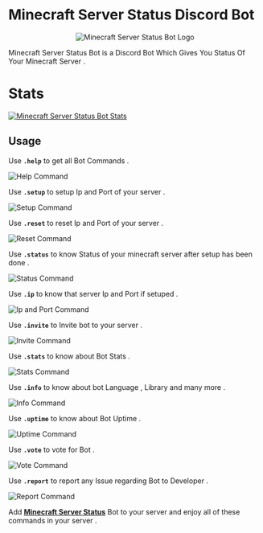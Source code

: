 # Minecraft Server Status Discord Bot

<p align="center">
<img src="https://cdn.discordapp.com/attachments/771781595220017193/813814680509218906/Minecraft_Status_Bot_1.png" alt="Minecraft Server Status Bot Logo"/>
</p>

Minecraft Server Status Bot is a Discord Bot Which Gives You Status Of Your Minecraft Server .

# Stats

<a href="https://top.gg/bot/802868654957789204" target="_blank">
    <img src="https://top.gg/api/widget/802868654957789204.svg" alt="Minecraft Server Status Bot Stats"/>
</a>

## Usage

Use **`.help`** to get all Bot Commands .

<img src="https://cdn.discordapp.com/attachments/771781595220017193/814067904261521418/Help.png" alt="Help Command"/>

Use **`.setup`** to setup Ip and Port of your server .

<img src="https://cdn.discordapp.com/attachments/771781595220017193/813824297919447140/Screenshot_2021-02-23_225624.png" alt="Setup Command"/>

Use **`.reset`** to reset Ip and Port of your server .

<img src="https://cdn.discordapp.com/attachments/771781595220017193/813824270425784361/Screenshot_2021-02-23_225615.png" alt="Reset Command"/>

Use **`.status`** to know Status of your minecraft server after setup has been done .

<img src="https://media.discordapp.net/attachments/702042187436785706/813809055260082196/iZp6LHM_-_Imgur.png" alt="Status Command"/>

Use **`.ip`** to know that server Ip and Port if setuped .

<img src="https://cdn.discordapp.com/attachments/771781595220017193/814069185029472276/Ip.png" alt="Ip and Port Command"/>

Use **`.invite`** to Invite bot to your server .

<img src="https://cdn.discordapp.com/attachments/771781595220017193/814069186505736203/Invite.png" alt="Invite Command"/>

Use **`.stats`** to know about Bot Stats .

<img src="https://cdn.discordapp.com/attachments/771781595220017193/814069187281944586/Stats.png" alt="Stats Command"/>

Use **`.info`** to know about bot Language , Library and many more .

<img src="https://cdn.discordapp.com/attachments/771781595220017193/813824244147552296/Screenshot_2021-02-23_225607.png" alt="Info Command"/>

Use **`.uptime`** to know about Bot Uptime .

<img src="https://cdn.discordapp.com/attachments/771781595220017193/814069188255285248/Uptime.png" alt="Uptime Command"/>

Use **`.vote`** to vote for Bot .

<img src="https://cdn.discordapp.com/attachments/771781595220017193/814069181934206986/Vote.png" alt="Vote Command"/>

Use **`.report`** to report any Issue regarding Bot to Developer .

<img src="https://cdn.discordapp.com/attachments/771781595220017193/814069185293713408/Report.png" alt="Report Command"/>

Add **[Minecraft Server Status](https://discord.com/oauth2/authorize?client_id=802868654957789204&permissions=84992&scope=bot)** Bot to your server and enjoy all of these commands in your server .
